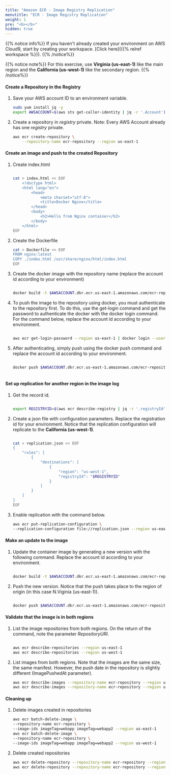 ```yaml
---
title: "Amazon ECR - Image Registry Replication"
menutitle: "ECR - Image Registry Replication"
weight: 1
pre: "<b></b>"
hidden: true
---
```



{{% notice info%}}
If you haven't already created your environment on AWS Cloud9, start by creating your workspace. [Click here]({{% relref workspace %}}).
{{% /notice%}}

{{% notice note%}}
For this exercise, use **Virginia (us-east-1)** like the main region and the **California (us-west-1)** like the secondary region.
{{% /notice%}}

#### Create a Repository in the Registry

1.  Save your AWS account ID to an environment variable.
    ```bash
    sudo yum install jq -y
    export AWSACCOUNT=$(aws sts get-caller-identity | jq -r '.Account')
    ```

2.  Create a repository in *registry* private. Note: Every AWS Account already has one *registry* private.

    ```bash
    aws ecr create-repository \
        --repository-name ecr-repository --region us-east-1
    ```

#### Create an image and push to the created Repository

1.  Create index.html

    ```bash

    cat > index.html << EOF
        <!doctype html>
        <html lang="en">
            <head>
                <meta charset="utf-8">
                <title>Docker Nginx</title>
            </head>
            <body>
                <h2>Hello from Nginx container</h2>
            </body>
        </html>
    EOF

    ```

2.  Create the Dockerfile

    ```bash
    cat > Dockerfile << EOF
    FROM nginx:latest
    COPY ./index.html /usr/share/nginx/html/index.html
    EOF
    ```

3.  Create the docker image with the repository name (replace the account id according to your environment)

    ```bash

    docker build -t $AWSACCOUNT.dkr.ecr.us-east-1.amazonaws.com/ecr-repository:webapp .

    ```

4.  To push the image to the repository using docker, you must authenticate to the repository first. To do this, use the get-login command and get the password to authenticate the docker with the docker login command. For the command below, replace the account id according to your environment.

    ```bash

    aws ecr get-login-password --region us-east-1 | docker login --username AWS --password-stdin $AWSACCOUNT.dkr.ecr.us-east-1.amazonaws.com

    ```

5.  After authenticating, simply push using the docker push command and replace the account id according to your environment.

    ```bash

    docker push $AWSACCOUNT.dkr.ecr.us-east-1.amazonaws.com/ecr-repository:webapp
        
    ```

#### Set up replication for another region in the image log

1.  Get the record id.

    ```bash

    export REGISTRYID=$(aws ecr describe-registry | jq -r '.registryId')

    ```

2.  Create a json file with configuration parameters. Replace the registration id for your environment. Notice that the replication configuration will replicate to the **California (us-west-1)**.

    ```bash

    cat > replication.json << EOF
    { 
        "rules": [ 
            { 
                "destinations": [ 
                    {
                        "region": "us-west-1", 
                        "registryId": "$REGISTRYID" 
                    } 
                ] 
            } 
        ] 
    } 
    EOF

    ```

3.  Enable replication with the command below.

    ```bash
    aws ecr put-replication-configuration \
    --replication-configuration file://replication.json --region us-east-1
    ```

#### Make an update to the image

1.  Update the container image by generating a new version with the following command. Replace the account id according to your environment.

    ```bash

    docker build -t $AWSACCOUNT.dkr.ecr.us-east-1.amazonaws.com/ecr-repository:webapp2 .

    ```

2.  Push the new version. Notice that the push takes place to the region of origin (in this case N.Viginia (us-east-1)).

    ```bash

    docker push $AWSACCOUNT.dkr.ecr.us-east-1.amazonaws.com/ecr-repository:webapp2

    ```

#### Validate that the image is in both regions

1.  List the image repositories from both regions. On the return of the command, note the parameter *RepositoryURI*.

    ```bash

    aws ecr describe-repositories --region us-east-1
    aws ecr describe-repositories --region us-west-1

    ```

2.  List images from both regions. Note that the images are the same size, the same manifest. However, the push date in the repository is slightly different (ImagePushedAt parameter).

    ```bash
    aws ecr describe-images --repository-name ecr-repository --region us-east-1
    aws ecr describe-images --repository-name ecr-repository --region us-west-1
    ```

#### Cleaning up

1.  Delete images created in repositories
    ```bash
    aws ecr batch-delete-image \
    --repository-name ecr-repository \
    --image-ids imageTag=webapp imageTag=webapp2 --region us-east-1
    aws ecr batch-delete-image \
    --repository-name ecr-repository \
    --image-ids imageTag=webapp imageTag=webapp2 --region us-west-1
    ```

2.  Delete created repositories
    ```bash
    aws ecr delete-repository --repository-name ecr-repository --region us-east-1
    aws ecr delete-repository --repository-name ecr-repository --region us-west-1
    ```
